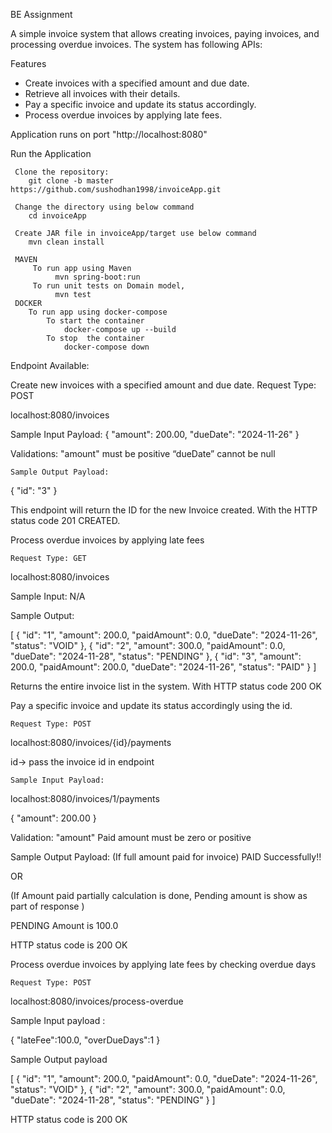BE Assignment

A simple invoice system that allows creating invoices, paying invoices, and processing overdue invoices. The system has following APIs:


Features

- Create invoices with a specified amount and due date.
- Retrieve all invoices with their details.
- Pay a specific invoice and update its status accordingly.
- Process overdue invoices by applying late fees.


Application runs on port "http://localhost:8080"

 Run the Application

     Clone the repository:
        git clone -b master https://github.com/sushodhan1998/invoiceApp.git

     Change the directory using below command
        cd invoiceApp
              
     Create JAR file in invoiceApp/target use below command 
        mvn clean install

     MAVEN
         To run app using Maven
              mvn spring-boot:run
         To run unit tests on Domain model,
              mvn test
     DOCKER
        To run app using docker-compose
            To start the container
                docker-compose up --build
            To stop  the container
                docker-compose down

Endpoint Available:

Create new invoices with a specified amount and due date.
Request Type: POST

localhost:8080/invoices

Sample Input Payload: 
{
"amount": 200.00,
"dueDate": "2024-11-26"
}

Validations:
	"amount" must be positive
	“dueDate” cannot be null

	Sample Output Payload:
{
    "id": "3"
}

This endpoint will return the ID for the new Invoice created. With the HTTP status code 201 CREATED.



Process overdue invoices by applying late fees 

	Request Type: GET

localhost:8080/invoices 

Sample Input: N/A

Sample Output:










[
    {
        "id": "1",
        "amount": 200.0,
        "paidAmount": 0.0,
        "dueDate": "2024-11-26",
        "status": "VOID"
    },
    {
        "id": "2",
        "amount": 300.0,
        "paidAmount": 0.0,
        "dueDate": "2024-11-28",
        "status": "PENDING"
    },
    {
        "id": "3",
        "amount": 200.0,
        "paidAmount": 200.0,
        "dueDate": "2024-11-26",
        "status": "PAID"
    }
]

Returns the entire invoice list in the system. With HTTP status code 200 OK

Pay a specific invoice and update its status accordingly using the id.

	Request Type: POST
localhost:8080/invoices/{id}/payments

id-> pass the invoice id in endpoint	

	Sample Input Payload:
localhost:8080/invoices/1/payments

{
    "amount": 200.00
}

	
Validation:
		"amount" Paid amount must be zero or positive

Sample Output Payload:
(If full amount paid for invoice)
PAID Successfully!!

OR

(If Amount paid partially calculation is done, Pending amount is show as part of response )

PENDING Amount is  100.0


HTTP status code is 200 OK

Process overdue invoices by applying late fees by checking overdue days

	Request Type: POST
localhost:8080/invoices/process-overdue

Sample Input payload :
	
{
    "lateFee":100.0,
    "overDueDays":1
}
















Sample Output payload

[
    {
        "id": "1",
        "amount": 200.0,
        "paidAmount": 0.0,
        "dueDate": "2024-11-26",
        "status": "VOID"
    },
    {
        "id": "2",
        "amount": 300.0,
        "paidAmount": 0.0,
        "dueDate": "2024-11-28",
        "status": "PENDING"
    }
]



HTTP status code is 200 OK

